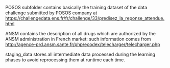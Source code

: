 POSOS subfolder contains basically the training dataset of the data challenge submitted by POSOS company at https://challengedata.ens.fr/fr/challenge/33/predisez_la_reponse_attendue.html

ANSM contains the description of all drugs which are authorized by the ANSM administration in French market: such information comes from http://agence-prd.ansm.sante.fr/php/ecodex/telecharger/telecharger.php

staging_data stores all intermediate data processed during the learning phases to avoid reprocessing them at runtime each time.